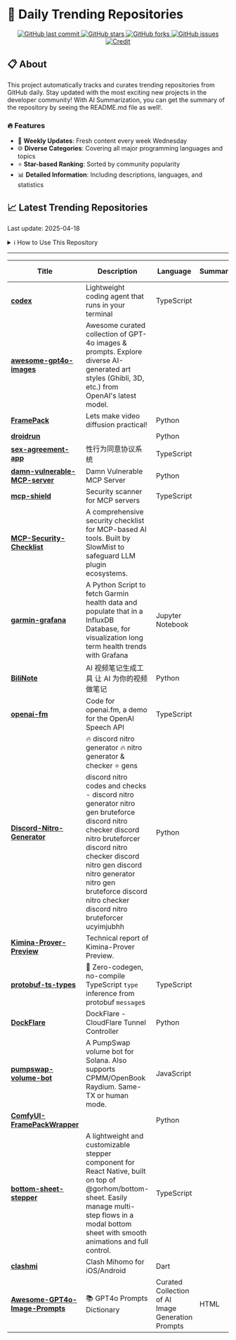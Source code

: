 # 🌟 Daily Trending Repositories

<div align="center">
<a href="https://github.com/marc-ko/daily-trending-repo/commits/main">
    <img src="https://img.shields.io/github/last-commit/marc-ko/daily-trending-repo" alt="GitHub last commit" />
</a>

<a href="https://github.com/marc-ko/daily-trending-repo/stargazers">
    <img src="https://img.shields.io/github/stars/marc-ko/daily-trending-repo" alt="GitHub stars" />
</a>
<a href="https://github.com/marc-ko/daily-trending-repo/network/members">
    <img src="https://img.shields.io/github/forks/marc-ko/daily-trending-repo" alt="GitHub forks" />
</a>
<a href="https://github.com/marc-ko/daily-trending-repo/issues">
    <img src="https://img.shields.io/github/issues/marc-ko/daily-trending-repo" alt="GitHub issues" />
</a>
<a alt="credit" href="https://github.com/zezhishao/DailyArXiv">
 <img src="https://img.shields.io/badge/credit%20-%20Idea%20From%20This%20Repo-blue" alt="Credit">
</a>
</div>

## 📋 About

This project automatically tracks and curates trending repositories from GitHub daily. Stay updated with the most exciting new projects in the developer community! With AI Summarization, you can get the summary of the repository by seeing the README.md file as well!.

### 🔥 Features

- 🔄 **Weekly Updates**: Fresh content every week Wednesday
- 🌐 **Diverse Categories**: Covering all major programming languages and topics
- ⭐ **Star-based Ranking**: Sorted by community popularity
- 📊 **Detailed Information**: Including descriptions, languages, and statistics

## 📈 Latest Trending Repositories

Last update: 2025-04-18

<details>
<summary>ℹ️ How to Use This Repository</summary>

1. **Star & Watch**: Click the 'Star' and 'Watch' buttons to receive weekly email notifications
2. **Browse**: Explore trending repositories organized by popularity
3. **Contribute**: Feel free to open issues or suggest improvements

</details>

---

| **Title** | **Description** | **Language** | **Summary** | **Tags** | **Stars Count** |
| --- | --- | --- | --- | --- | --- |
| **[codex](https://github.com/openai/codex)** | Lightweight coding agent that runs in your terminal | TypeScript |  |  | 14112 |
| **[awesome-gpt4o-images](https://github.com/jamez-bondos/awesome-gpt4o-images)** | Awesome curated collection of GPT-4o images & prompts. Explore diverse AI-generated art styles (Ghibli, 3D, etc.) from OpenAI's latest model.  |  |  | <details><summary>ai-ar...</summary><p>ai-art, ai-image-examples, anime-ai-art, art-collection, awesome-list, cartoon-style, curated-collection, generative-art, ghibli-style, gpt-4o, image-generation, manga-style, openai, prompt-engineering, prompts, text-to-image</p></details> | 3376 |
| **[FramePack](https://github.com/lllyasviel/FramePack)** | Lets make video diffusion practical! | Python |  |  | 2030 |
| **[droidrun](https://github.com/droidrun/droidrun)** |  | Python |  |  | 1357 |
| **[sex-agreement-app](https://github.com/123xiao/sex-agreement-app)** | 性行为同意协议系统 | TypeScript |  |  | 858 |
| **[damn-vulnerable-MCP-server](https://github.com/harishsg993010/damn-vulnerable-MCP-server)** | Damn Vulnerable MCP Server | Python |  |  | 579 |
| **[mcp-shield](https://github.com/riseandignite/mcp-shield)** | Security scanner for MCP servers | TypeScript |  |  | 325 |
| **[MCP-Security-Checklist](https://github.com/slowmist/MCP-Security-Checklist)** | A comprehensive security checklist for MCP-based AI tools. Built by SlowMist to safeguard LLM plugin ecosystems. |  |  |  | 324 |
| **[garmin-grafana](https://github.com/arpanghosh8453/garmin-grafana)** | A Python Script to fetch Garmin health data and populate that in a InfluxDB Database, for visualization long term health trends with Grafana | Jupyter Notebook |  |  | 322 |
| **[BiliNote](https://github.com/JefferyHcool/BiliNote)** | AI 视频笔记生成工具 让 AI 为你的视频做笔记 | Python |  |  | 317 |
| **[openai-fm](https://github.com/openai/openai-fm)** | Code for openai.fm, a demo for the OpenAI Speech API | TypeScript |  |  | 299 |
| **[Discord-Nitro-Generator](https://github.com/pops-1529/Discord-Nitro-Generator)** | 🔥 discord nitro generator 🔥 nitro generator & checker ⭐ gens discord nitro codes and checks - discord nitro generator nitro gen bruteforce discord nitro checker discord nitro bruteforcer discord nitro checker discord nitro gen discord nitro generator nitro gen bruteforce discord nitro checker discord nitro bruteforcer ucyimjubhh | Python |  |  | 247 |
| **[Kimina-Prover-Preview](https://github.com/MoonshotAI/Kimina-Prover-Preview)** | Technical report of Kimina-Prover Preview. |  |  |  | 219 |
| **[protobuf-ts-types](https://github.com/nathanhleung/protobuf-ts-types)** | 🛫 Zero-codegen, no-compile TypeScript `type` inference from protobuf `message`s | TypeScript |  |  | 217 |
| **[DockFlare](https://github.com/ChrispyBacon-dev/DockFlare)** | DockFlare - CloudFlare Tunnel Controller | Python |  | <details><summary>autom...</summary><p>automation, cloudflare, cloudflare-dns, cloudflare-dns-api, cloudflare-tunnel, cloudflared, cloudflareddns, dns, docker, docker-compose, ingress-controller, networking, python, reverse-proxy, reverse-proxy-application, selfhosted, zero-trust</p></details> | 216 |
| **[pumpswap-volume-bot](https://github.com/cicere/pumpswap-volume-bot)** | A PumpSwap volume bot for Solana. Also supports CPMM/OpenBook Raydium. Same-TX or human mode. | JavaScript |  | <details><summary>cpmm,...</summary><p>cpmm, pumpfun, pumpswap, pumpswap-bundler, pumpswap-volume-bot, solana, token2022, volume-bot</p></details> | 199 |
| **[ComfyUI-FramePackWrapper](https://github.com/kijai/ComfyUI-FramePackWrapper)** |  | Python |  |  | 177 |
| **[bottom-sheet-stepper](https://github.com/mahdidavoodi7/bottom-sheet-stepper)** | A lightweight and customizable stepper component for React Native, built on top of @gorhom/bottom-sheet. Easily manage multi-step flows in a modal bottom sheet with smooth animations and full control. | TypeScript |  |  | 175 |
| **[clashmi](https://github.com/KaringX/clashmi)** | Clash Mihomo for iOS/Android | Dart |  | <details><summary>clash...</summary><p>clash, clashmi, mihomo</p></details> | 173 |
| **[Awesome-GPT4o-Image-Prompts](https://github.com/ImgEdify/Awesome-GPT4o-Image-Prompts)** | 📚 GPT4o Prompts Dictionary | Curated Collection of AI Image Generation Prompts | HTML |  |  | 170 |

